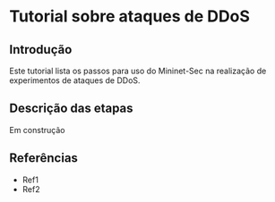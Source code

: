 # Tutorial sobre ataques de DDoS

Introdução
----------

Este tutorial lista os passos para uso do Mininet-Sec na realização de experimentos de ataques de DDoS.


Descrição das etapas
--------------------

Em construção

Referências
-----------

- Ref1
- Ref2
